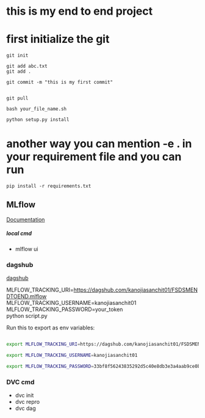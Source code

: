 # this is my end to end project

# first initialize the git

```
git init
```

```
git add abc.txt
git add .
```
```
git commit -m "this is my first commit"
```

```

git pull

```

```
bash your_file_name.sh
```

```
python setup.py install
```

# another way you can mention -e . in your requirement file and you can run

```
pip install -r requirements.txt
```


## MLflow

[Documentation](https://mlflow.org/docs/latest/index.html)


##### local cmd
- mlflow ui

### dagshub
[dagshub](https://dagshub.com/)

MLFLOW_TRACKING_URI=https://dagshub.com/kanojiasanchit01/FSDSMENDTOEND.mlflow \
MLFLOW_TRACKING_USERNAME=kanojiasanchit01 \
MLFLOW_TRACKING_PASSWORD=your_token \
python script.py

Run this to export as env variables:

```bash

export MLFLOW_TRACKING_URI=https://dagshub.com/kanojiasanchit01/FSDSMENDTOEND.mlflow \

export MLFLOW_TRACKING_USERNAME=kanojiasanchit01

export MLFLOW_TRACKING_PASSWORD=33bf8f56243835292d5c40e8db3e3a4aab9ce0b4

```


### DVC cmd
- dvc init
- dvc repro
- dvc dag

